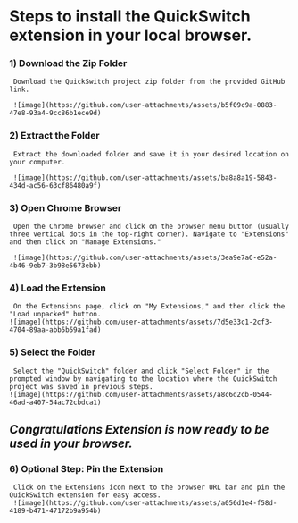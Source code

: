 # Steps to install the QuickSwitch extension in your local browser.  

### 1) Download the Zip Folder  
  
     Download the QuickSwitch project zip folder from the provided GitHub link.  

     ![image](https://github.com/user-attachments/assets/b5f09c9a-0883-47e8-93a4-9cc86b1ece9d)  
  
  
   
### 2) Extract the Folder  
  
     Extract the downloaded folder and save it in your desired location on your computer.  
  
     ![image](https://github.com/user-attachments/assets/ba8a8a19-5843-434d-ac56-63cf86480a9f)  
  
  
   
### 3) Open Chrome Browser  
  
     Open the Chrome browser and click on the browser menu button (usually three vertical dots in the top-right corner). Navigate to "Extensions" and then click on "Manage Extensions."  

     ![image](https://github.com/user-attachments/assets/3ea9e7a6-e52a-4b46-9eb7-3b98e5673ebb)  
  
  
   
### 4) Load the Extension  
  
     On the Extensions page, click on "My Extensions," and then click the "Load unpacked" button.  
    ![image](https://github.com/user-attachments/assets/7d5e33c1-2cf3-4704-89aa-abb5b59a1fad)  


   
### 5) Select the Folder  
  
     Select the "QuickSwitch" folder and click "Select Folder" in the prompted window by navigating to the location where the QuickSwitch project was saved in previous steps.  
    ![image](https://github.com/user-attachments/assets/a8c6d2cb-0544-46ad-a407-54ac72cbdca1)  
  
  

   ## _Congratulations Extension is now ready to be used in your browser._  
  
  
     
### 6) Optional Step: Pin the Extension  
  
     Click on the Extensions icon next to the browser URL bar and pin the QuickSwitch extension for easy access.  
     ![image](https://github.com/user-attachments/assets/a056d1e4-f58d-4189-b471-47172b9a954b)  

